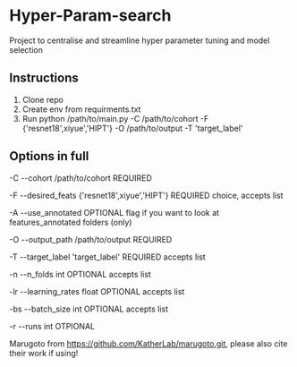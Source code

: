# Hyper-Param-search
Project to centralise and streamline hyper parameter tuning and model selection


## Instructions
1. Clone repo
3. Create env from requirments.txt
5. Run python /path/to/main.py -C /path/to/cohort -F {'resnet18',xiyue','HIPT'} -O /path/to/output -T 'target_label'

## Options in full
-C --cohort           /path/to/cohort             REQUIRED

-F --desired_feats    {'resnet18',xiyue','HIPT'}  REQUIRED choice, accepts list

-A --use_annotated                                OPTIONAL flag if you want to look at features_annotated folders (only)

-O --output_path      /path/to/output             REQUIRED

-T --target_label     'target_label'              REQUIRED accepts list

-n --n_folds          int                         OPTIONAL accepts list

-lr --learning_rates  float                       OPTIONAL accepts list

-bs --batch_size      int                         OPTIONAL accepts list

-r --runs             int                         OTPIONAL


Marugoto from https://github.com/KatherLab/marugoto.git, please also cite their work if using!
